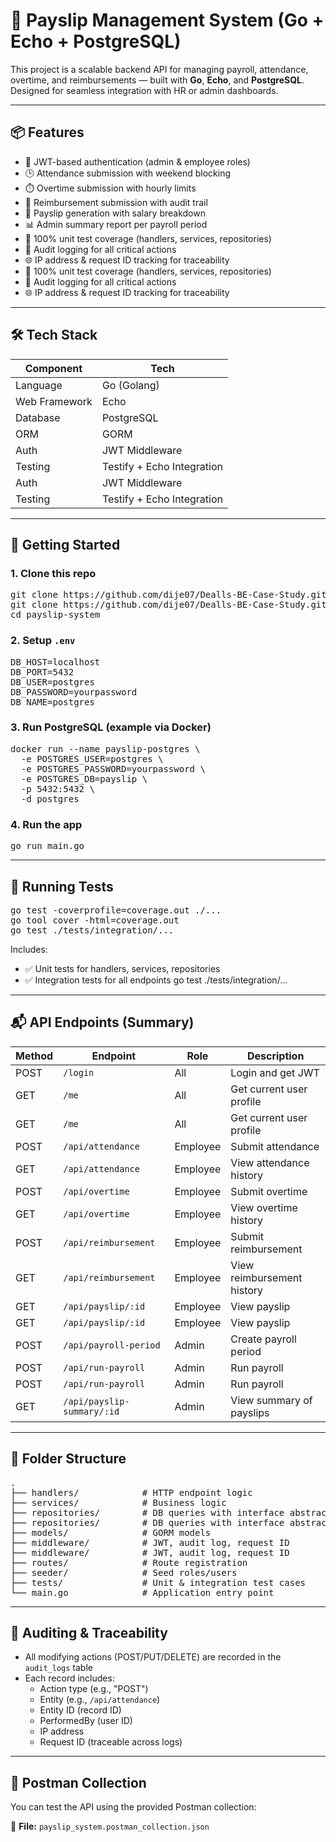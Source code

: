 # 🧾 Payslip Management System (Go + Echo + PostgreSQL)

This project is a scalable backend API for managing payroll, attendance, overtime, and reimbursements — built with **Go**, **Echo**, and **PostgreSQL**. Designed for seamless integration with HR or admin dashboards.

---

## 📦 Features

- 🔐 JWT-based authentication (admin & employee roles)
- 🕒 Attendance submission with weekend blocking
- ⏱️ Overtime submission with hourly limits
- 💸 Reimbursement submission with audit trail
- 📄 Payslip generation with salary breakdown
- 📊 Admin summary report per payroll period
- 🧪 100% unit test coverage (handlers, services, repositories)
- 🧾 Audit logging for all critical actions
- 🌐 IP address & request ID tracking for traceability
- 🧪 100% unit test coverage (handlers, services, repositories)
- 🧾 Audit logging for all critical actions
- 🌐 IP address & request ID tracking for traceability

---

## 🛠️ Tech Stack

| Component        | Tech                         |
|------------------|------------------------------|
| Language         | Go (Golang)                  |
| Web Framework    | Echo                         |
| Database         | PostgreSQL                   |
| ORM              | GORM                         |
| Auth             | JWT Middleware               |
| Testing          | Testify + Echo Integration   |
| Auth             | JWT Middleware               |
| Testing          | Testify + Echo Integration   |

---

## 🚀 Getting Started

### 1. Clone this repo

<pre>
git clone https://github.com/dije07/Dealls-BE-Case-Study.git
git clone https://github.com/dije07/Dealls-BE-Case-Study.git
cd payslip-system
</pre>

### 2. Setup `.env`

<pre>
DB_HOST=localhost
DB_PORT=5432
DB_USER=postgres
DB_PASSWORD=yourpassword
DB_NAME=postgres
</pre>

### 3. Run PostgreSQL (example via Docker)

<pre>
docker run --name payslip-postgres \
  -e POSTGRES_USER=postgres \
  -e POSTGRES_PASSWORD=yourpassword \
  -e POSTGRES_DB=payslip \
  -p 5432:5432 \
  -d postgres
</pre>

### 4. Run the app

<pre>
go run main.go
</pre>

---

## 🧪 Running Tests

<pre>
go test -coverprofile=coverage.out ./...
go tool cover -html=coverage.out
go test ./tests/integration/...
</pre>

Includes:

- ✅ Unit tests for handlers, services, repositories
- ✅ Integration tests for all endpoints
go test ./tests/integration/...

---

## 📬 API Endpoints (Summary)

| Method | Endpoint                   | Role     | Description                 |
|--------|----------------------------|----------|-----------------------------|
| POST   | `/login`                   | All      | Login and get JWT           |
| GET    | `/me`                      | All      | Get current user profile    |
| GET    | `/me`                      | All      | Get current user profile    |
| POST   | `/api/attendance`          | Employee | Submit attendance           |
| GET    | `/api/attendance`          | Employee | View attendance history     |
| POST   | `/api/overtime`            | Employee | Submit overtime             |
| GET    | `/api/overtime`            | Employee | View overtime history       |
| POST   | `/api/reimbursement`       | Employee | Submit reimbursement        |
| GET    | `/api/reimbursement`       | Employee | View reimbursement history  |
| GET    | `/api/payslip/:id`         | Employee | View payslip                |
| GET    | `/api/payslip/:id`         | Employee | View payslip                |
| POST   | `/api/payroll-period`      | Admin    | Create payroll period       |
| POST   | `/api/run-payroll`         | Admin    | Run payroll                 |
| POST   | `/api/run-payroll`         | Admin    | Run payroll                 |
| GET    | `/api/payslip-summary/:id` | Admin    | View summary of payslips    |

---

## 📂 Folder Structure

<pre>
.
├── handlers/            # HTTP endpoint logic
├── services/            # Business logic
├── repositories/        # DB queries with interface abstraction
├── repositories/        # DB queries with interface abstraction
├── models/              # GORM models
├── middleware/          # JWT, audit log, request ID
├── middleware/          # JWT, audit log, request ID
├── routes/              # Route registration
├── seeder/              # Seed roles/users
├── tests/               # Unit & integration test cases
└── main.go              # Application entry point
</pre>

---

## 🧾 Auditing & Traceability

- All modifying actions (POST/PUT/DELETE) are recorded in the `audit_logs` table
- Each record includes:
  - Action type (e.g., "POST")
  - Entity (e.g., `/api/attendance`)
  - Entity ID (record ID)
  - PerformedBy (user ID)
  - IP address
  - Request ID (traceable across logs)

---

## 📮 Postman Collection

You can test the API using the provided Postman collection:

📁 **File:** `payslip_system.postman_collection.json`  